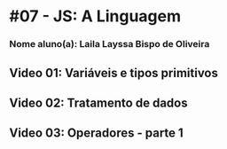 
# #07 - JS: A Linguagem

### Nome aluno(a): Laila Layssa Bispo de Oliveira

## Video 01: Variáveis e tipos primitivos
[comment]: <> (Aprendi que no javaScript o nome da variável é identificador e quais regras podem ser usadas e quais não podem,como por exemplo:não podem começar com números,pode usar acentos e símbolos,entre outros.)

## Video 02: Tratamento de dados
[comment]: <> (Achei interessante a forma de como guardar o resultado de um promt dentro de uma variável e a função que o “+” tem de concatenação.)

## Video 03: Operadores - parte 1
[comment]: <> (Aprendi que na ordem de precedência,é certo analisar primeiro todos parênteses,depois a potência,logo após a multiplicação,a divisão e o resto da divisão,pois eles tem a mesma ordem de precedência.)